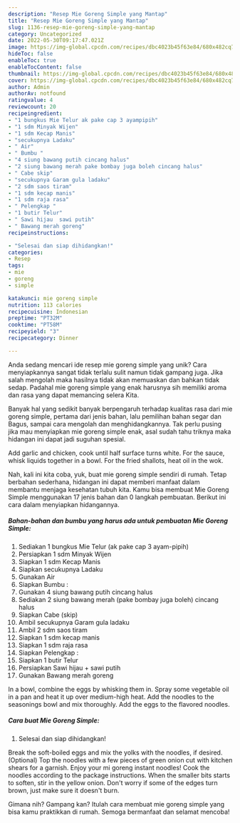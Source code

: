 ```yaml
---
description: "Resep Mie Goreng Simple yang Mantap"
title: "Resep Mie Goreng Simple yang Mantap"
slug: 1136-resep-mie-goreng-simple-yang-mantap
category: Uncategorized
date: 2022-05-30T09:17:47.021Z
image: https://img-global.cpcdn.com/recipes/dbc4023b45f63e84/680x482cq70/mie-goreng-simple-foto-resep-utama.jpg
hideToc: false
enableToc: true
enableTocContent: false
thumbnail: https://img-global.cpcdn.com/recipes/dbc4023b45f63e84/680x482cq70/mie-goreng-simple-foto-resep-utama.jpg
cover: https://img-global.cpcdn.com/recipes/dbc4023b45f63e84/680x482cq70/mie-goreng-simple-foto-resep-utama.jpg
author: Admin
authorAv: notfound
ratingvalue: 4
reviewcount: 20
recipeingredient:
- "1 bungkus Mie Telur ak pake cap 3 ayampipih"
- "1 sdm Minyak Wijen"
- "1 sdm Kecap Manis"
- "secukupnya Ladaku"
- " Air"
- " Bumbu "
- "4 siung bawang putih cincang halus"
- "2 siung bawang merah pake bombay juga boleh cincang halus"
- " Cabe skip"
- "secukupnya Garam gula ladaku"
- "2 sdm saos tiram"
- "1 sdm kecap manis"
- "1 sdm raja rasa"
- " Pelengkap "
- "1 butir Telur"
- " Sawi hijau  sawi putih"
- " Bawang merah goreng"
recipeinstructions:

- "Selesai dan siap dihidangkan!"
categories:
- Resep
tags:
- mie
- goreng
- simple

katakunci: mie goreng simple 
nutrition: 113 calories
recipecuisine: Indonesian
preptime: "PT32M"
cooktime: "PT58M"
recipeyield: "3"
recipecategory: Dinner

---
```





Anda sedang mencari ide resep mie goreng simple yang unik? Cara menyiapkannya sangat tidak terlalu sulit namun tidak gampang juga. Jika salah mengolah maka hasilnya tidak akan memuaskan dan bahkan tidak sedap. Padahal mie goreng simple yang enak harusnya sih memiliki aroma dan rasa yang dapat memancing selera Kita.





Banyak hal yang sedikit banyak berpengaruh terhadap kualitas rasa dari mie goreng simple, pertama dari jenis bahan, lalu pemilihan bahan segar dan Bagus, sampai cara mengolah dan menghidangkannya. Tak perlu pusing jika mau menyiapkan mie goreng simple enak,      asal sudah tahu triknya maka hidangan ini dapat jadi suguhan spesial.














Add garlic and chicken, cook until half surface turns white. For the sauce, whisk liquids together in a bowl. For the fried shallots, heat oil in the wok.






Nah, kali ini kita coba, yuk, buat mie goreng simple sendiri di rumah. Tetap berbahan sederhana, hidangan ini dapat memberi manfaat dalam membantu menjaga kesehatan tubuh kita. Kamu bisa membuat Mie Goreng Simple menggunakan 17 jenis bahan dan 0 langkah pembuatan. Berikut ini cara dalam menyiapkan hidangannya.

<!--inarticleads1-->

##### Bahan-bahan dan bumbu yang harus ada untuk pembuatan Mie Goreng Simple:

1. Sediakan 1 bungkus Mie Telur (ak pake cap 3 ayam-pipih)
1. Persiapkan 1 sdm Minyak Wijen
1. Siapkan 1 sdm Kecap Manis
1. Siapkan secukupnya Ladaku
1. Gunakan  Air
1. Siapkan  Bumbu :
1. Gunakan 4 siung bawang putih cincang halus
1. Sediakan 2 siung bawang merah (pake bombay juga boleh) cincang halus
1. Siapkan  Cabe (skip)
1. Ambil secukupnya Garam gula ladaku
1. Ambil 2 sdm saos tiram
1. Siapkan 1 sdm kecap manis
1. Siapkan 1 sdm raja rasa
1. Siapkan  Pelengkap :
1. Siapkan 1 butir Telur
1. Persiapkan  Sawi hijau + sawi putih
1. Gunakan  Bawang merah goreng


In a bowl, combine the eggs by whisking them in. Spray some vegetable oil in a pan and heat it up over medium-high heat. Add the noodles to the seasonings bowl and mix thoroughly. Add the eggs to the flavored noodles. 

<!--inarticleads2-->

##### Cara buat Mie Goreng Simple:


1. Selesai dan siap dihidangkan!

Break the soft-boiled eggs and mix the yolks with the noodles, if desired. (Optional) Top the noodles with a few pieces of green onion cut with kitchen shears for a garnish. Enjoy your mi goreng instant noodles! Cook the noodles according to the package instructions. When the smaller bits starts to soften, stir in the yellow onion. Don&#39;t worry if some of the edges turn brown, just make sure it doesn&#39;t burn. 

Gimana nih? Gampang kan? Itulah cara membuat mie goreng simple yang bisa kamu praktikkan di rumah. Semoga bermanfaat dan selamat mencoba!
